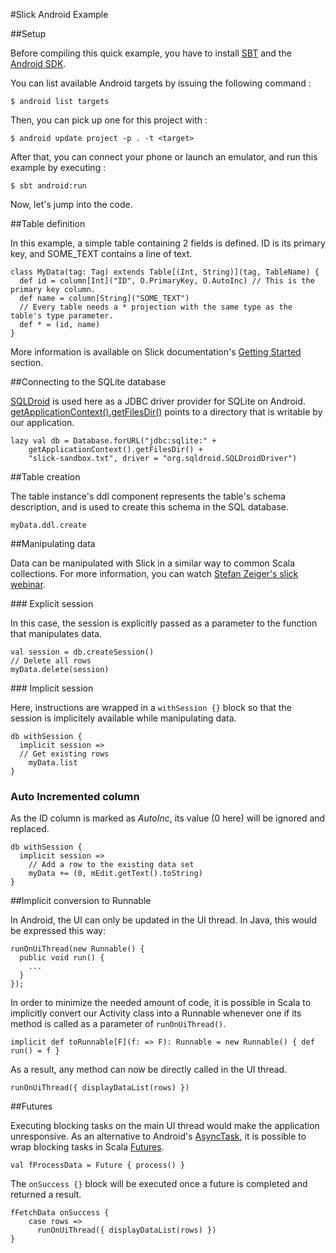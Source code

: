 #Slick Android Example

##Setup

Before compiling this quick example, you have to install [SBT](http://www.scala-sbt.org/) and the [Android SDK](https://developer.android.com/sdk/index.html).

You can list available Android targets by issuing the following command : 

```
$ android list targets
```

Then, you can pick up one for this project with :

```
$ android update project -p . -t <target>
```

After that, you can connect your phone or launch an emulator, and run this example by executing : 

```
$ sbt android:run
```

Now, let's jump into the code.

##Table definition

In this example, a simple table containing 2 fields is defined. ID is its primary key, and SOME_TEXT contains a line of text.

```
class MyData(tag: Tag) extends Table[(Int, String)](tag, TableName) {
  def id = column[Int]("ID", O.PrimaryKey, O.AutoInc) // This is the primary key column.
  def name = column[String]("SOME_TEXT")
  // Every table needs a * projection with the same type as the table's type parameter.
  def * = (id, name)
}
```

More information is available on Slick documentation's [Getting Started](http://slick.typesafe.com/doc/2.0.0/gettingstarted.html#schema) section.

##Connecting to the SQLite database

[SQLDroid](https://github.com/SQLDroid/SQLDroid) is used here as a JDBC driver provider for SQLite on Android. [getApplicationContext().getFilesDir()](https://developer.android.com/reference/android/content/Context.html#getFilesDir%28%29) points to a directory that is writable by our application.

```
lazy val db = Database.forURL("jdbc:sqlite:" +
    getApplicationContext().getFilesDir() +
    "slick-sandbox.txt", driver = "org.sqldroid.SQLDroidDriver")
```

##Table creation

The table instance's ddl component represents the table's schema description, and is used to create this schema in the SQL database.

```
myData.ddl.create
```

##Manipulating data

Data can be manipulated with Slick in a similar way to common Scala collections. For more information, you can watch [Stefan Zeiger's slick webinar](https://www.youtube.com/watch?v=53tBbl8Ovbc).

### Explicit session

In this case, the session is explicitly passed as a parameter to the function that manipulates data.

```
val session = db.createSession()
// Delete all rows
myData.delete(session)
```

### Implicit session

Here, instructions are wrapped in a ```withSession {}``` block so that the session is implicitely available while manipulating data.

```
db withSession {
  implicit session =>
  // Get existing rows
    myData.list
}
```

### Auto Incremented column

As the ID column is marked as *AutoInc*, its value (0 here) will be ignored and replaced.

```
db withSession {
  implicit session =>
  	// Add a row to the existing data set
    myData += (0, mEdit.getText().toString)
}
```

##Implicit conversion to Runnable

In Android, the UI can only be updated in the UI thread. In Java, this would be expressed this way:

```
runOnUiThread(new Runnable() {
  public void run() {
    ...
  }
});
```

In order to minimize the needed amount of code, it is possible in Scala to implicitly convert our Activity class into a Runnable whenever one if its method is called as a parameter of ```runOnUiThread()```.

```
implicit def toRunnable[F](f: => F): Runnable = new Runnable() { def run() = f }
```

As a result, any method can now be directly called in the UI thread.

```
runOnUiThread({ displayDataList(rows) })
```

##Futures

Executing blocking tasks on the main UI thread would make the application unresponsive. As an alternative to Android's [AsyncTask](https://developer.android.com/reference/android/os/AsyncTask.html), it is possible to wrap blocking tasks in Scala [Futures](http://docs.scala-lang.org/overviews/core/futures.html).

```
val fProcessData = Future { process() }
```

The ```onSuccess {}``` block will be executed once a future is completed and returned a result.

```
fFetchData onSuccess {
    case rows =>
      runOnUiThread({ displayDataList(rows) })
}
```

